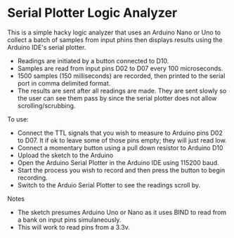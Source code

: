 # Serial Plotter Logic Analyzer
This is a simple hacky logic analyzer that uses an Arduino Nano or Uno to collect a batch of samples from input phins then displays results using the Arduino IDE's serial plotter.


- Readings are initiated by a button connected to D10.
- Samples are read from input pins D02 to D07 every 100 microseconds.
- 1500 samples (150 milliseconds) are recorded, then printed to the serial port in comma delimited format.
- The results are sent after all readings are made.  They are sent slowly so the user can see them pass by since the serial plotter does not allow scrolling/scrubbing.

To use:
- Connect the TTL signals that you wish to measure to Arduino pins D02 to D07.  It if ok to leave some of those pins empty; they will just read low.
- Connect a momentary button using a pull down resistor to Arduino D10
- Upload the sketch to the Arduino
- Open the Arduino Serial Plotter in the Arduino IDE using 115200 baud.
- Start the process you wish to record and then press the button to begin recording.
- Switch to the Arduio Serial Plotter to see the readings scroll by.

Notes
- The sketch presumes Arduino Uno or Nano as it uses BIND to read from a bank on input pins simulaneously.
- This will work to read pins from a 3.3v.
